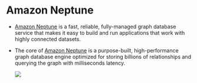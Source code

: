 # Amazon Neptune
- [Amazon Neptune](https://aws.amazon.com/neptune/) is a fast, reliable, fully-managed graph database service that makes it easy to build and run applications that work with highly connected datasets.
- The core of [Amazon Neptune](https://aws.amazon.com/neptune/) is a purpose-built, high-performance graph database engine optimized for storing billions of relationships and querying the graph with milliseconds latency.

  ![](https://assets-pt.media.datacumulus.com/aws-saa-pt/assets/pt3-q10-i3.jpg)